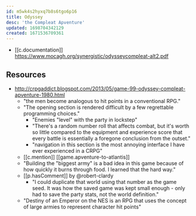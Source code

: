 ```yaml
---
id: m5wk4s2hyxq7b8s6tgo6p16
title: Odyssey
desc: 'the Compleat Apventure'
updated: 1698704342129
created: 1671536709361
---
```


- [[c.documentation]] https://www.mocagh.org/synergistic/odysseycompleat-alt2.pdf
## Resources

- http://crpgaddict.blogspot.com/2013/05/game-99-odyssey-compleat-apventure-1980.html
  - "the men become analogous to hit points in a conventional RPG."
  - "The opening section is rendered difficult by a few regrettable programming choices."
    - "Enemies "level" with the party in lockstep"
    - "There's a random number roll that affects combat, but it's worth so little compared to the equipment and experience score that every battle is essentially a foregone conclusion from the outset."
    - "navigation in this section is the most annoying interface I have ever experienced in a CRPG"
  - [[c.mention]] [[game.apventure-to-atlantis]]
  - "Building the "biggest army" is a bad idea in this game because of how quickly it burns through food. I learned that the hard way."
  - [[p.hasComment]] by @robert-clardy
    - "I could duplicate that world using that number as the game seed. It was how the saved game was kept small enough - only had to save the party stats, not the world definition."
  - "Destiny of an Emperor on the NES is an RPG that uses the concept of large armies to represent character hit points"